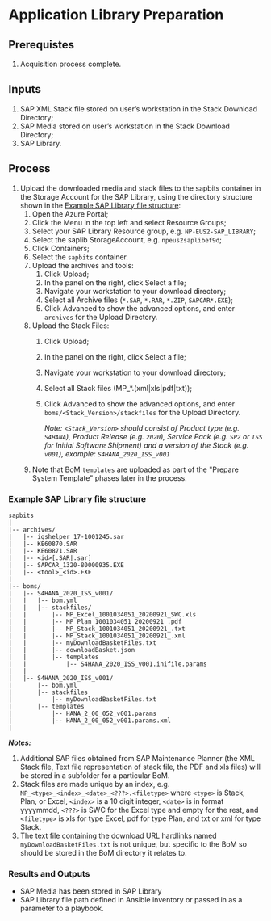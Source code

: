 # Application Library Preparation

## Prerequistes

1. Acquisition process complete.

## Inputs

1. SAP XML Stack file stored on user’s workstation in the Stack Download Directory;
1. SAP Media stored on user’s workstation in the Stack Download Directory;
1. SAP Library.

## Process

1. Upload the downloaded media and stack files to the sapbits container in the Storage Account for the SAP Library, using the directory structure shown in the [Example SAP Library file structure](#example-sap-library-file-structure):
   1. Open the Azure Portal;
   1. Click the Menu in the top left and select Resource Groups;
   1. Select your SAP Library Resource group, e.g. `NP-EUS2-SAP_LIBRARY`;
   1. Select the saplib StorageAccount, e.g. `npeus2saplibef9d`;
   1. Click Containers;
   1. Select the `sapbits` container.
   1. Upload the archives and tools:
      1. Click Upload;
      1. In the panel on the right, click Select a file;
      1. Navigate your workstation to your download directory;
      1. Select all Archive files (`*.SAR`, `*.RAR`, `*.ZIP`, `SAPCAR*.EXE`);
      1. Click Advanced to show the advanced options, and enter `archives` for the Upload Directory.
   1. Upload the Stack Files:
      1. Click Upload;
      1. In the panel on the right, click Select a file;
      1. Navigate your workstation to your download directory;
      1. Select all Stack files (MP_*.(xml|xls|pdf|txt));
      1. Click Advanced to show the advanced options, and enter `boms/<Stack_Version>/stackfiles` for the Upload Directory.

         _Note: `<Stack_Version>` should consist of Product type (e.g. `S4HANA`), Product Release (e.g. `2020`), Service Pack (e.g. `SP2` or `ISS` for Initial Software Shipment) and a version of the Stack (e.g. `v001`), example: `S4HANA_2020_ISS_v001`_
   1. Note that BoM `templates` are uploaded as part of the "Prepare System Template" phases later in the process.


### Example SAP Library file structure

```text
sapbits
|
|-- archives/
|   |-- igshelper_17-1001245.sar
|   |-- KE60870.SAR
|   |-- KE60871.SAR
|   |-- <id>[.SAR|.sar]
|   |-- SAPCAR_1320-80000935.EXE
|   |-- <tool>_<id>.EXE
|
|-- boms/
|   |-- S4HANA_2020_ISS_v001/
|   |   |-- bom.yml
|   |   |-- stackfiles/
|   |       |-- MP_Excel_1001034051_20200921_SWC.xls
|   |       |-- MP_Plan_1001034051_20200921_.pdf
|   |       |-- MP_Stack_1001034051_20200921_.txt
|   |       |-- MP_Stack_1001034051_20200921_.xml
|   |       |-- myDownloadBasketFiles.txt
|   |       |-- downloadBasket.json
|   |       |-- templates
|   |           |-- S4HANA_2020_ISS_v001.inifile.params
|   |
|   |-- S4HANA_2020_ISS_v001/
|       |-- bom.yml
|       |-- stackfiles
|           |-- myDownloadBasketFiles.txt
|       |-- templates
|           |-- HANA_2_00_052_v001.params
|           |-- HANA_2_00_052_v001.params.xml
|
```

**_Notes:_**

1. Additional SAP files obtained from SAP Maintenance Planner (the XML Stack file, Text file representation of stack file, the PDF and xls files) will be stored in a subfolder for a particular BoM.
1. Stack files are made unique by an index, e.g. `MP_<type>_<index>_<date>_<???>.<filetype>` where `<type>` is Stack, Plan, or Excel, `<index>` is a 10 digit integer, `<date>` is in format yyyymmdd, `<???>` is SWC for the Excel type and empty for the rest, and `<filetype>` is xls for type Excel, pdf for type Plan, and txt or xml for type Stack.
1. The text file containing the download URL hardlinks named `myDownloadBasketFiles.txt` is not unique, but specific to the BoM so should be stored in the BoM directory it relates to.

### Results and Outputs

- SAP Media has been stored in SAP Library
- SAP Library file path defined in Ansible inventory or passed in as a parameter to a playbook.
